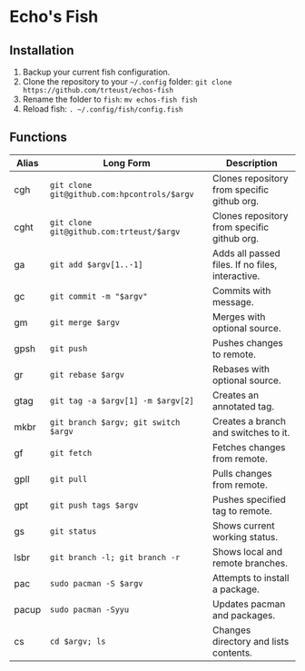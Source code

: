 # Echo's Fish
## Installation
1. Backup your current fish configuration.
2. Clone the repository to your `~/.config` folder: `git clone https://github.com/trteust/echos-fish`
3. Rename the folder to `fish`: `mv echos-fish fish`
4. Reload fish: `. ~/.config/fish/config.fish`

## Functions

| Alias | Long Form                                   | Description                                       |
| ----- | ------------------------------------------- | ------------------------------------------------- |
| cgh   | `git clone git@github.com:hpcontrols/$argv` | Clones repository from specific github org.       |
| cght  | `git clone git@github.com:trteust/$argv`    | Clones repository from specific github org.       |
| ga    | `git add $argv[1..-1]`                      | Adds all passed files. If no files, interactive.  |
| gc    | `git commit -m "$argv"`                     | Commits with message.                             |
| gm    | `git merge $argv`                           | Merges with optional source.                      |
| gpsh  | `git push`                                  | Pushes changes to remote.                         |
| gr    | `git rebase $argv`                          | Rebases with optional source.                     |
| gtag  | `git tag -a $argv[1] -m $argv[2]`           | Creates an annotated tag.                         |
| mkbr  | `git branch $argv; git switch $argv`        | Creates a branch and switches to it.              |
| gf    | `git fetch`                                 | Fetches changes from remote.                      |
| gpll  | `git pull`                                  | Pulls changes from remote.                        |
| gpt   | `git push tags $argv`                       | Pushes specified tag to remote.                   |
| gs    | `git status`                                | Shows current working status.                     |
| lsbr  | `git branch -l; git branch -r`              | Shows local and remote branches.                  |
| pac   | `sudo pacman -S $argv`                      | Attempts to install a package.                    |
| pacup | `sudo pacman -Syyu`                         | Updates pacman and packages.                      |
| cs    | `cd $argv; ls`                              | Changes directory and lists contents.             |
